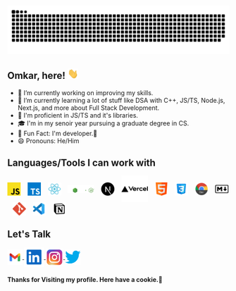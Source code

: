 <picture>
  <source
    media="(prefers-color-scheme: dark)"
    srcset="https://raw.githubusercontent.com/platane/snk/output/github-contribution-grid-snake-dark.svg"
  />
  <source
    media="(prefers-color-scheme: light)"
    srcset="https://raw.githubusercontent.com/platane/snk/output/github-contribution-grid-snake.svg"
  />
  <img
    alt="github contribution grid snake animation"
    src="https://raw.githubusercontent.com/platane/snk/output/github-contribution-grid-snake.svg"
  />
</picture>

## Omkar, here! <img src="./assets/Hi.gif" height="24px">

- 🔭 I’m currently working on improving my skills.
- 🌱 I’m currently learning a lot of stuff like DSA with C++, JS/TS, Node.js, Next.js, and more about Full Stack Development.
- 🥇 I'm proficient in JS/TS and it's libraries.
- 🎓 I'm in my senoir year pursuing a graduate degree in CS.
- 🌟 Fun Fact: I'm developer.🙂
- 😄 Pronouns: He/Him

## Languages/Tools I can work with

<img title="Javascript" align="center" width="30px" src="./assets/javascript.svg"/> &nbsp;&nbsp;
<img title="Typescript" align="center" width="30px" src="./assets/typescript.svg"/> &nbsp;&nbsp;
<img title="React.js" align="center" width="30px" src="./assets/react.svg"/> &nbsp;&nbsp;
<img title="Node.js" align="center" width="60px" src="./assets/nodejs.svg"/> &nbsp;&nbsp;
<img title="Next.js" align="center" width="30px" src="./assets/nextjs.svg"/> &nbsp;&nbsp;
<img title="Vercel" align="center" width="60px" src="./assets/vercel.svg"/> &nbsp;&nbsp;
<img title="HTML 5" align="center" width="30px" src="./assets/html.png"/> &nbsp;&nbsp;
<img title="CSS3" align="center" width="30px" src="./assets/css.svg"/> &nbsp;&nbsp;
<img title="Chrome Dev Tools" align="center" width="30px" src="./assets/chromedevtools.svg"/> &nbsp;&nbsp;
<img title="Markdown" align="center" width="30px" src="./assets/markdown.svg"/> &nbsp;&nbsp;
<img title="Git" align="center" width="30px" src="./assets/git.svg" /> &nbsp;&nbsp;
<img title="VS Code" align="center" width="30px" src="./assets/vscode.svg"/> &nbsp;&nbsp;
<img title="Notion" align="center" width="30px" src="./assets/notion.svg"/>&nbsp;&nbsp;

## Let's Talk

<a href="mailto:omkardate29@gmail.com">
    <img alt="Omkar's Email" align="center" width="34px" src="./assets/gmail.svg" />
</a>
<a href="https://www.linkedin.com/in/omkardate">
    <img alt="Omkar's Linkedin" align="center" width="45px" src="./assets/linkedin.svg" />
</a>
<a href="https://www.instagram.com/omkardate_/">
    <img alt="Omkar's Instagram" align="center" width="40px" src="./assets/instagram.svg" />
</a>
<a href="https://x.com/domkarv">
    <img alt="Omkar's Twitter" align="center" width="35px" src="./assets/twitter.svg" />
</a>

#### Thanks for Visiting my profile. Here have a cookie.🍪
